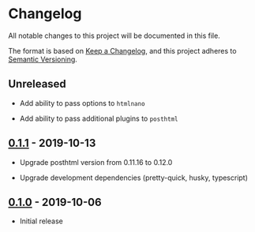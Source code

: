 # Changelog

All notable changes to this project will be documented in this file.

The format is based on [Keep a Changelog](https://keepachangelog.com/en/1.0.0/),
and this project adheres to [Semantic Versioning](https://semver.org/spec/v2.0.0.html).

## Unreleased

- Add ability to pass options to `htmlnano`

- Add ability to pass additional plugins to `posthtml`

## [0.1.1](https://github.com/metonym/hash-static/releases/tag/0.1.1) - 2019-10-13

- Upgrade posthtml version from 0.11.16 to 0.12.0

- Upgrade development dependencies (pretty-quick, husky, typescript)

## [0.1.0](https://github.com/metonym/hash-static/releases/tag/0.1.0) - 2019-10-06

- Initial release
